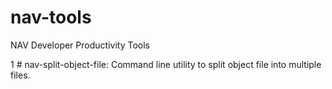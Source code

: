 # nav-tools
NAV Developer Productivity Tools

1 # nav-split-object-file: 
Command line utility to split object file into multiple files.
